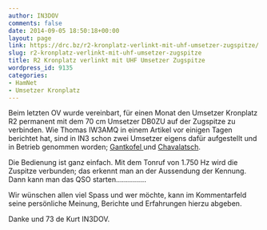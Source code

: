 ```yaml
---
author: IN3DOV
comments: false
date: 2014-09-05 18:50:18+00:00
layout: page
link: https://drc.bz/r2-kronplatz-verlinkt-mit-uhf-umsetzer-zugspitze/
slug: r2-kronplatz-verlinkt-mit-uhf-umsetzer-zugspitze
title: R2 Kronplatz verlinkt mit UHF Umsetzer Zugspitze
wordpress_id: 9135
categories:
- HamNet
- Umsetzer Kronplatz
---
```


Beim letzten OV wurde vereinbart, für einen Monat den Umsetzer Kronplatz R2 permanent mit dem 70 cm Umsetzer DB0ZU auf der Zugspitze zu verbinden. Wie Thomas IW3AMQ in einem Artikel vor einigen Tagen berichtet hat, sind in IN3 schon zwei Umsetzer eigens dafür aufgestellt und in Betrieb genommen worden; [Gantkofel ](https://drc.bz/zugspitzrele-70-cm-aus-suedtirol-erreichbar/)und [Chavalatsch](https://drc.bz/70-cm-zugspitzerelais-db0zu-nun-auch-aus-dem-vinschgau-erreichbar/).

Die Bedienung ist ganz einfach. Mit dem Tonruf von 1.750 Hz wird die Zuspitze verbunden; das erkennt man an der Aussendung der Kennung. Dann kann man das QSO starten...............

Wir wünschen allen viel Spass und wer möchte, kann im Kommentarfeld seine persönliche Meinung, Berichte und Erfahrungen hierzu abgeben.

Danke und 73 de Kurt IN3DOV.






